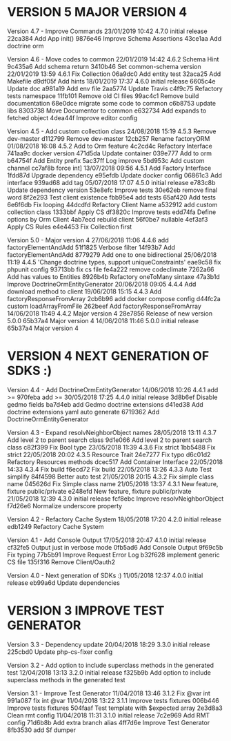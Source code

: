 
VERSION 5  MAJOR VERSION 4
==========================

   Version 4.7 - Improve Commands
      23/01/2019 10:42  4.7.0  initial release
         22ca384 Add App init()
         9876e46 Improve Schema Assertions
         43ce1aa Add doctrine orm

   Version 4.6 - Move codes to common
      22/01/2019 14:42  4.6.2  Schema Hint
         9c435a6 Add schema return
         3410b46 Set common-schema version
      22/01/2019 13:59  4.6.1  Fix Collection
         06a9dc0 Add entity test
         32aca25 Add Makefile
         d9df05f Add hints
      18/01/2019 17:37  4.6.0  initial release
         6605c4e Update doc
         a981a19 Add env file
         2aa5774 Update Travis
         c4f9c75 Refactory tests namespace
         11fb101 Remove old CI files
         99ac4c1 Remove build documentation
         68e0dce migrate some code to common
         c6b8753 update libs
         8303738 Move Documentor to common
         e632734 Add expands to fetched object
         4dea44f Improve editor config

   Version 4.5 - Add custom collection class
      24/08/2018 15:19  4.5.3  Remove dev-master
         d112799 Remove dev-master
         12cb257 Rename factoryORM
      01/08/2018 16:08  4.5.2  Add to Orm feature
         4c2cd4c Refactory Interface
         741aa9c docker version
         471d5da Update container
         039e777 Add to orm
         b64754f Add Entity prefix
         5ac37ff Log improve
         5bd953c Add custom channel
         cc7af8b force int]
      13/07/2018 09:56  4.5.1  Add Factory Interface
         1fdd87d Upgrade dependency
         e95efdb Update docker config
         06861c3 Add interface
         939ad68 add tag
      05/07/2018 17:07  4.5.0  initial release
         e783c8b Update dependency version
         53e8efc Improve tests
         30e62eb remove final word
         8f2e293 Test client existence
         fbb95e4 add tests
         65af420 Add tests
         6e6f6db Fix looping
         44dcdfd Refactory Client Name
         a532912 add custom collection class
         1333bbf Apply CS
         df3820c Improve tests
         edd74fa Define options by Orm Client
         4ab7ecd rebuild client
         56f0be7 nullable
         4ef3af3 Apply CS Rules
         e4e4453 Fix Collection first

   Version 5.0 - Major version 4
      27/06/2018 11:06  4.4.6  add factoryElementAndAdd
         51f1825 Verbose filter
         14f93b7 Add factoryElementAndAdd
         8779279 Add one to one bidirectional
      25/06/2018 11:19  4.4.5  'Change doctrine types, support uniqueConstraints'
         eae9c58 fix phpunit config
         93713bb fix cs file
         fe4a222 remove codeclimate
         7262a66 Add has values to Entities
         8926b4b Refactory oneToMany sintaxe
         47a3b1d Improve DoctrineOrmEntityGenerator
      20/06/2018 09:05  4.4.4  Add download method to client
      19/06/2018 15:15  4.4.3  Add factoryResponseFromArray
         2cb6b96 add docker compose config
         d44fc2a custom loadArrayFromFile
         262beef Add factoryResponseFromArray
      14/06/2018 11:49  4.4.2  Major version 4
         28e7856 Release of new version 5.0.0
         65b37a4 Major version 4
      14/06/2018 11:46  5.0.0  initial release
         65b37a4 Major version 4

VERSION 4  NEXT GENERATION OF SDKS :)
=====================================

   Version 4.4 - Add DoctrineOrmEntityGenerator
      14/06/2018 10:26  4.4.1  add >=
         970feba add >=
      30/05/2018 17:25  4.4.0  initial release
         3d8b6ef Disable gedmo fields
         ba7d4eb add Gedmo doctrine extensions
         d41ed38 Add doctrine extensions yaml auto generate
         6719362 Add DoctrineOrmEntityGenerator

   Version 4.3 - Expand resolvNeighborObject names
      28/05/2018 13:11  4.3.7  Add level 2 to parent search class
         9d1e066 Add level 2 to parent search class
         c82f399 Fix Bool type
      23/05/2018 11:39  4.3.6  Fix strict
         1bb5488 Fix strict
      22/05/2018 20:02  4.3.5  Resource Trait
         24e7277 Fix typo
         d6c01d2 Refactory Resources methods
         dcec517 Add Container Interface
      22/05/2018 14:33  4.3.4  Fix build
         f6ecd72 Fix build
      22/05/2018 13:26  4.3.3  Auto Test simplify
         84f4598 Better auto test
      21/05/2018 20:15  4.3.2  Fix simple class name
         045626d Fix Simple class name
      21/05/2018 13:37  4.3.1  New feature, fixture public/private
         e248efd New feature, fixture public/private
      21/05/2018 12:39  4.3.0  initial release
         fcf8ebc Improve resolvNeighborObject
         f7d26e6 Normalize underscore property

   Version 4.2 - Refactory Cache System
      18/05/2018 17:20  4.2.0  initial release
         edb1249 Refactory Cache System

   Version 4.1 - Add Console Output
      17/05/2018 20:47  4.1.0  initial release
         cf32fe5 Output just in verbose mode
         0fb5ad6 Add Console Output
         9f69c5b Fix typing
         77b5b91 Improve Request Error Log
         b32f628 implement generic CS file
         135f316 Remove Client/Oauth2

   Version 4.0 - Next generation of SDKs :)
      11/05/2018 12:37  4.0.0  initial release
         eb99a6d Update dependencies

VERSION 3  IMPROVE TEST GENERATOR
=================================

   Version 3.3 - Dependency update
      20/04/2018 18:29  3.3.0  initial release
         225cbd0 Update php-cs-fixer config

   Version 3.2 - Add option to include superclass methods in the generated test
      12/04/2018 13:13  3.2.0  initial release
         f325b9b Add option to include superclass methods in the generated test

   Version 3.1 - Improve Test Generator
      11/04/2018 13:46  3.1.2  Fix @var int
         991a087 fix int @var
      11/04/2018 13:22  3.1.1  Improve tests fixtures
         006b446 Improve tests fixtures
         504faaf Test template with $expected array
         2e3d8a3 Clean rmt config
      11/04/2018 11:31  3.1.0  initial release
         7c2e969 Add RMT config
         71d6b8b Add extra branch alias
         4ff7d6e Improve Test Generator
         8fb3530 add Sf dumper